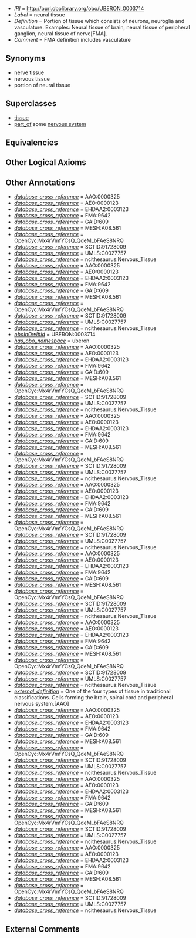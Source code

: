  * *IRI* = http://purl.obolibrary.org/obo/UBERON_0003714
 * *Label* = neural tissue
 * *Definition* = Portion of tissue which consists of neurons, neuroglia and vasculature. Examples: Neural tissue of brain, neural tissue of peripheral ganglion, neural tissue of nerve[FMA].
 * *Comment* = FMA definition includes vasculature

## Synonyms

 * nerve tissue
 * nervous tissue
 * portion of neural tissue

## Superclasses

 * [tissue](../../UBERON/79/UBERON_0000479.md)
 * [part_of](../../BFO/50/BFO_0000050.md) some [nervous system](../../UBERON/16/UBERON_0001016.md)

## Equivalencies


## Other Logical Axioms


## Other Annotations

 * *[database_cross_reference](../../ef/oboInOwl#hasDbXref.md)* = AAO:0000325
 * *[database_cross_reference](../../ef/oboInOwl#hasDbXref.md)* = AEO:0000123
 * *[database_cross_reference](../../ef/oboInOwl#hasDbXref.md)* = EHDAA2:0003123
 * *[database_cross_reference](../../ef/oboInOwl#hasDbXref.md)* = FMA:9642
 * *[database_cross_reference](../../ef/oboInOwl#hasDbXref.md)* = GAID:609
 * *[database_cross_reference](../../ef/oboInOwl#hasDbXref.md)* = MESH:A08.561
 * *[database_cross_reference](../../ef/oboInOwl#hasDbXref.md)* = OpenCyc:Mx4rVmfYCsQ_QdeM_bFAeS8NRQ
 * *[database_cross_reference](../../ef/oboInOwl#hasDbXref.md)* = SCTID:91728009
 * *[database_cross_reference](../../ef/oboInOwl#hasDbXref.md)* = UMLS:C0027757
 * *[database_cross_reference](../../ef/oboInOwl#hasDbXref.md)* = ncithesaurus:Nervous_Tissue
 * *[database_cross_reference](../../ef/oboInOwl#hasDbXref.md)* = AAO:0000325
 * *[database_cross_reference](../../ef/oboInOwl#hasDbXref.md)* = AEO:0000123
 * *[database_cross_reference](../../ef/oboInOwl#hasDbXref.md)* = EHDAA2:0003123
 * *[database_cross_reference](../../ef/oboInOwl#hasDbXref.md)* = FMA:9642
 * *[database_cross_reference](../../ef/oboInOwl#hasDbXref.md)* = GAID:609
 * *[database_cross_reference](../../ef/oboInOwl#hasDbXref.md)* = MESH:A08.561
 * *[database_cross_reference](../../ef/oboInOwl#hasDbXref.md)* = OpenCyc:Mx4rVmfYCsQ_QdeM_bFAeS8NRQ
 * *[database_cross_reference](../../ef/oboInOwl#hasDbXref.md)* = SCTID:91728009
 * *[database_cross_reference](../../ef/oboInOwl#hasDbXref.md)* = UMLS:C0027757
 * *[database_cross_reference](../../ef/oboInOwl#hasDbXref.md)* = ncithesaurus:Nervous_Tissue
 * *[oboInOwl#id](../../id/oboInOwl#id.md)* = UBERON:0003714
 * *[has_obo_namespace](../../ce/oboInOwl#hasOBONamespace.md)* = uberon
 * *[database_cross_reference](../../ef/oboInOwl#hasDbXref.md)* = AAO:0000325
 * *[database_cross_reference](../../ef/oboInOwl#hasDbXref.md)* = AEO:0000123
 * *[database_cross_reference](../../ef/oboInOwl#hasDbXref.md)* = EHDAA2:0003123
 * *[database_cross_reference](../../ef/oboInOwl#hasDbXref.md)* = FMA:9642
 * *[database_cross_reference](../../ef/oboInOwl#hasDbXref.md)* = GAID:609
 * *[database_cross_reference](../../ef/oboInOwl#hasDbXref.md)* = MESH:A08.561
 * *[database_cross_reference](../../ef/oboInOwl#hasDbXref.md)* = OpenCyc:Mx4rVmfYCsQ_QdeM_bFAeS8NRQ
 * *[database_cross_reference](../../ef/oboInOwl#hasDbXref.md)* = SCTID:91728009
 * *[database_cross_reference](../../ef/oboInOwl#hasDbXref.md)* = UMLS:C0027757
 * *[database_cross_reference](../../ef/oboInOwl#hasDbXref.md)* = ncithesaurus:Nervous_Tissue
 * *[database_cross_reference](../../ef/oboInOwl#hasDbXref.md)* = AAO:0000325
 * *[database_cross_reference](../../ef/oboInOwl#hasDbXref.md)* = AEO:0000123
 * *[database_cross_reference](../../ef/oboInOwl#hasDbXref.md)* = EHDAA2:0003123
 * *[database_cross_reference](../../ef/oboInOwl#hasDbXref.md)* = FMA:9642
 * *[database_cross_reference](../../ef/oboInOwl#hasDbXref.md)* = GAID:609
 * *[database_cross_reference](../../ef/oboInOwl#hasDbXref.md)* = MESH:A08.561
 * *[database_cross_reference](../../ef/oboInOwl#hasDbXref.md)* = OpenCyc:Mx4rVmfYCsQ_QdeM_bFAeS8NRQ
 * *[database_cross_reference](../../ef/oboInOwl#hasDbXref.md)* = SCTID:91728009
 * *[database_cross_reference](../../ef/oboInOwl#hasDbXref.md)* = UMLS:C0027757
 * *[database_cross_reference](../../ef/oboInOwl#hasDbXref.md)* = ncithesaurus:Nervous_Tissue
 * *[database_cross_reference](../../ef/oboInOwl#hasDbXref.md)* = AAO:0000325
 * *[database_cross_reference](../../ef/oboInOwl#hasDbXref.md)* = AEO:0000123
 * *[database_cross_reference](../../ef/oboInOwl#hasDbXref.md)* = EHDAA2:0003123
 * *[database_cross_reference](../../ef/oboInOwl#hasDbXref.md)* = FMA:9642
 * *[database_cross_reference](../../ef/oboInOwl#hasDbXref.md)* = GAID:609
 * *[database_cross_reference](../../ef/oboInOwl#hasDbXref.md)* = MESH:A08.561
 * *[database_cross_reference](../../ef/oboInOwl#hasDbXref.md)* = OpenCyc:Mx4rVmfYCsQ_QdeM_bFAeS8NRQ
 * *[database_cross_reference](../../ef/oboInOwl#hasDbXref.md)* = SCTID:91728009
 * *[database_cross_reference](../../ef/oboInOwl#hasDbXref.md)* = UMLS:C0027757
 * *[database_cross_reference](../../ef/oboInOwl#hasDbXref.md)* = ncithesaurus:Nervous_Tissue
 * *[database_cross_reference](../../ef/oboInOwl#hasDbXref.md)* = AAO:0000325
 * *[database_cross_reference](../../ef/oboInOwl#hasDbXref.md)* = AEO:0000123
 * *[database_cross_reference](../../ef/oboInOwl#hasDbXref.md)* = EHDAA2:0003123
 * *[database_cross_reference](../../ef/oboInOwl#hasDbXref.md)* = FMA:9642
 * *[database_cross_reference](../../ef/oboInOwl#hasDbXref.md)* = GAID:609
 * *[database_cross_reference](../../ef/oboInOwl#hasDbXref.md)* = MESH:A08.561
 * *[database_cross_reference](../../ef/oboInOwl#hasDbXref.md)* = OpenCyc:Mx4rVmfYCsQ_QdeM_bFAeS8NRQ
 * *[database_cross_reference](../../ef/oboInOwl#hasDbXref.md)* = SCTID:91728009
 * *[database_cross_reference](../../ef/oboInOwl#hasDbXref.md)* = UMLS:C0027757
 * *[database_cross_reference](../../ef/oboInOwl#hasDbXref.md)* = ncithesaurus:Nervous_Tissue
 * *[database_cross_reference](../../ef/oboInOwl#hasDbXref.md)* = AAO:0000325
 * *[database_cross_reference](../../ef/oboInOwl#hasDbXref.md)* = AEO:0000123
 * *[database_cross_reference](../../ef/oboInOwl#hasDbXref.md)* = EHDAA2:0003123
 * *[database_cross_reference](../../ef/oboInOwl#hasDbXref.md)* = FMA:9642
 * *[database_cross_reference](../../ef/oboInOwl#hasDbXref.md)* = GAID:609
 * *[database_cross_reference](../../ef/oboInOwl#hasDbXref.md)* = MESH:A08.561
 * *[database_cross_reference](../../ef/oboInOwl#hasDbXref.md)* = OpenCyc:Mx4rVmfYCsQ_QdeM_bFAeS8NRQ
 * *[database_cross_reference](../../ef/oboInOwl#hasDbXref.md)* = SCTID:91728009
 * *[database_cross_reference](../../ef/oboInOwl#hasDbXref.md)* = UMLS:C0027757
 * *[database_cross_reference](../../ef/oboInOwl#hasDbXref.md)* = ncithesaurus:Nervous_Tissue
 * *[external_definition](../../UBPROP/01/UBPROP_0000001.md)* = One of the four types of tissue in traditional classifications. Cells forming the brain, spinal cord and peripheral nervous system.[AAO]
 * *[database_cross_reference](../../ef/oboInOwl#hasDbXref.md)* = AAO:0000325
 * *[database_cross_reference](../../ef/oboInOwl#hasDbXref.md)* = AEO:0000123
 * *[database_cross_reference](../../ef/oboInOwl#hasDbXref.md)* = EHDAA2:0003123
 * *[database_cross_reference](../../ef/oboInOwl#hasDbXref.md)* = FMA:9642
 * *[database_cross_reference](../../ef/oboInOwl#hasDbXref.md)* = GAID:609
 * *[database_cross_reference](../../ef/oboInOwl#hasDbXref.md)* = MESH:A08.561
 * *[database_cross_reference](../../ef/oboInOwl#hasDbXref.md)* = OpenCyc:Mx4rVmfYCsQ_QdeM_bFAeS8NRQ
 * *[database_cross_reference](../../ef/oboInOwl#hasDbXref.md)* = SCTID:91728009
 * *[database_cross_reference](../../ef/oboInOwl#hasDbXref.md)* = UMLS:C0027757
 * *[database_cross_reference](../../ef/oboInOwl#hasDbXref.md)* = ncithesaurus:Nervous_Tissue
 * *[database_cross_reference](../../ef/oboInOwl#hasDbXref.md)* = AAO:0000325
 * *[database_cross_reference](../../ef/oboInOwl#hasDbXref.md)* = AEO:0000123
 * *[database_cross_reference](../../ef/oboInOwl#hasDbXref.md)* = EHDAA2:0003123
 * *[database_cross_reference](../../ef/oboInOwl#hasDbXref.md)* = FMA:9642
 * *[database_cross_reference](../../ef/oboInOwl#hasDbXref.md)* = GAID:609
 * *[database_cross_reference](../../ef/oboInOwl#hasDbXref.md)* = MESH:A08.561
 * *[database_cross_reference](../../ef/oboInOwl#hasDbXref.md)* = OpenCyc:Mx4rVmfYCsQ_QdeM_bFAeS8NRQ
 * *[database_cross_reference](../../ef/oboInOwl#hasDbXref.md)* = SCTID:91728009
 * *[database_cross_reference](../../ef/oboInOwl#hasDbXref.md)* = UMLS:C0027757
 * *[database_cross_reference](../../ef/oboInOwl#hasDbXref.md)* = ncithesaurus:Nervous_Tissue
 * *[database_cross_reference](../../ef/oboInOwl#hasDbXref.md)* = AAO:0000325
 * *[database_cross_reference](../../ef/oboInOwl#hasDbXref.md)* = AEO:0000123
 * *[database_cross_reference](../../ef/oboInOwl#hasDbXref.md)* = EHDAA2:0003123
 * *[database_cross_reference](../../ef/oboInOwl#hasDbXref.md)* = FMA:9642
 * *[database_cross_reference](../../ef/oboInOwl#hasDbXref.md)* = GAID:609
 * *[database_cross_reference](../../ef/oboInOwl#hasDbXref.md)* = MESH:A08.561
 * *[database_cross_reference](../../ef/oboInOwl#hasDbXref.md)* = OpenCyc:Mx4rVmfYCsQ_QdeM_bFAeS8NRQ
 * *[database_cross_reference](../../ef/oboInOwl#hasDbXref.md)* = SCTID:91728009
 * *[database_cross_reference](../../ef/oboInOwl#hasDbXref.md)* = UMLS:C0027757
 * *[database_cross_reference](../../ef/oboInOwl#hasDbXref.md)* = ncithesaurus:Nervous_Tissue

## External Comments

